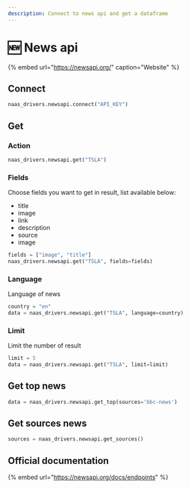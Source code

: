 ```yaml
---
description: Connect to news api and get a dataframe
---
```


# 🆕 News api

{% embed url="https://newsapi.org/" caption="Website" %}

## Connect

```python
naas_drivers.newsapi.connect("API_KEY")
```

## Get

### Action

```python
naas_drivers.newsapi.get("TSLA")
```

### Fields

Choose fields you want to get in result, list available below:

* title
* image
* link
* description
* source
* image

```python
fields = ["image", "title"]
naas_drivers.newsapi.get("TSLA", fields=fields)
```

### Language

Language of news

```python
country = "en"
data = naas_drivers.newsapi.get("TSLA", language=country)
```

### Limit

Limit the number of result 

```python
limit = 5
data = naas_drivers.newsapi.get("TSLA", limit=limit)
```

## Get top news

```python
data = naas_drivers.newsapi.get_top(sources='bbc-news')
```

## Get sources news

```python
sources = naas_drivers.newsapi.get_sources()
```

## Official documentation

{% embed url="https://newsapi.org/docs/endpoints" %}


